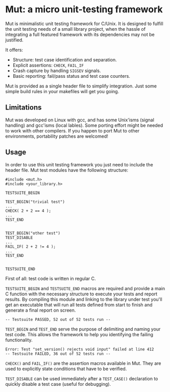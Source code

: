 # Mut: a micro unit-testing framework

Mut is minimalistic unit testing framework for C/Unix. It is designed to
fulfill the unit testing needs of a small library project, when the hassle of
integrating a full featured framework with its dependencies may not be justified.

It offers:

* Structure: test case identification and separation.
* Explicit assertions: `CHECK`, `FAIL_IF`
* Crash capture by handling `SIGSEV` signals.
* Basic reporting: fail/pass status and test case counters.

Mut is provided as a single header file to simplify integration. Just some
simple build rules in your makefiles will get you going.

## Limitations

Mut was developed on Linux with gcc, and has some Unix'isms (signal handling)
and gcc'isms (local lables). Some porting effort might be needed to work with other compilers.
If you happen to port Mut to other environments, portability patches are welcomed!

## Usage

In order to use this unit testing framework you just need to include the
header file. Mut test modules have the following structure:

```
#include <mut.h>
#include <your_library.h>

TESTSUITE_BEGIN

TEST_BEGIN("trivial test")
...
CHECK( 2 + 2 == 4 );
...
TEST_END


TEST_BEGIN("other test")
TEST_DISABLE
...
FAIL_IF( 2 + 2 != 4 );
...
TEST_END


TESTSUITE_END
```

First of all: test code is written in regular C.

`TESTSUITE_BEGIN` and `TESTSUITE_END` macros are required and provide a main
C function with the necessary structure to execute your tests and report
results. By compiling this module and linking to the library under test
you'll get an executable that will run all tests defined from start to
finish and generate a final report on screen.

```
-- Testsuite PASSED, 52 out of 52 tests run --
```

`TEST_BEGIN` and `TEST_END` serve the purpose of delimiting and naming your
test code. This allows the framework to help you identifying the failing
functionality.

```
Error: Test "set_version() rejects void input" failed at line 412
-- Testsuite FAILED, 36 out of 52 tests run --
```

`CHECK()` and `FAIL_IF()` are the assertion macros available in Mut. They
are used to explicitly state conditions that have to be verified.

`TEST_DISABLE` can be used immediately after a `TEST_CASE()` declaration
to quickly disable a test case (useful for debugging).
